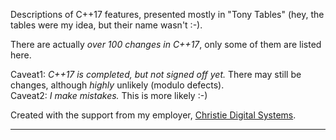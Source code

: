 
Descriptions of C++17 features, presented mostly in "Tony Tables" (hey, the tables were my idea, but their name wasn't :-).

There are actually *over 100 changes in C++17*, only some of them are listed here.

Caveat1: *C++17 is completed, but not signed off yet.* There may still be changes, although _highly_ unlikely (modulo defects).  
Caveat2: *I make mistakes.*  This is more likely :-)

Created with the support from my employer, [Christie Digital Systems](https://www.christiedigital.com/en-us/business/solutions/projection-mapping).

---
